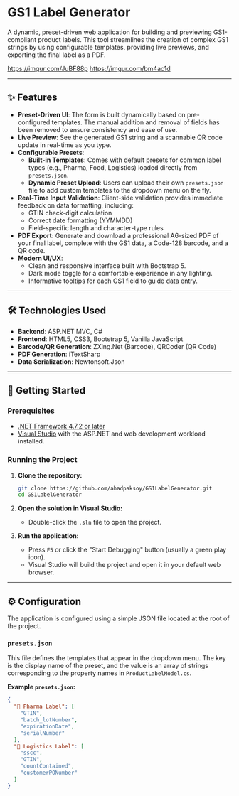 # GS1 Label Generator

A dynamic, preset-driven web application for building and previewing GS1-compliant product labels. This tool streamlines the creation of complex GS1 strings by using configurable templates, providing live previews, and exporting the final label as a PDF.

 
https://imgur.com/JuBF88p
https://imgur.com/bm4ac1d

---

## ✨ Features

- **Preset-Driven UI**: The form is built dynamically based on pre-configured templates. The manual addition and removal of fields has been removed to ensure consistency and ease of use.
- **Live Preview**: See the generated GS1 string and a scannable QR code update in real-time as you type.
- **Configurable Presets**:
    - **Built-in Templates**: Comes with default presets for common label types (e.g., Pharma, Food, Logistics) loaded directly from `presets.json`.
    - **Dynamic Preset Upload**: Users can upload their own `presets.json` file to add custom templates to the dropdown menu on the fly.
- **Real-Time Input Validation**: Client-side validation provides immediate feedback on data formatting, including:
    - GTIN check-digit calculation
    - Correct date formatting (YYMMDD)
    - Field-specific length and character-type rules
- **PDF Export**: Generate and download a professional A6-sized PDF of your final label, complete with the GS1 data, a Code-128 barcode, and a QR code.
- **Modern UI/UX**:
    - Clean and responsive interface built with Bootstrap 5.
    - Dark mode toggle for a comfortable experience in any lighting.
    - Informative tooltips for each GS1 field to guide data entry.

---

## 🛠️ Technologies Used

- **Backend**: ASP.NET MVC, C#
- **Frontend**: HTML5, CSS3, Bootstrap 5, Vanilla JavaScript
- **Barcode/QR Generation**: ZXing.Net (Barcode), QRCoder (QR Code)
- **PDF Generation**: iTextSharp
- **Data Serialization**: Newtonsoft.Json

---

## 🚀 Getting Started

### Prerequisites

- [.NET Framework 4.7.2 or later](https://dotnet.microsoft.com/download/dotnet-framework)
- [Visual Studio](https://visualstudio.microsoft.com/vs/) with the ASP.NET and web development workload installed.

### Running the Project

1.  **Clone the repository:**
    ```bash
    git clone https://github.com/ahadpaksoy/GS1LabelGenerator.git
    cd GS1LabelGenerator
    ```

2.  **Open the solution in Visual Studio:**
    - Double-click the `.sln` file to open the project.

3.  **Run the application:**
    - Press `F5` or click the "Start Debugging" button (usually a green play icon).
    - Visual Studio will build the project and open it in your default web browser.

---

## ⚙️ Configuration

The application is configured using a simple JSON file located at the root of the project.

### `presets.json`

This file defines the templates that appear in the dropdown menu. The key is the display name of the preset, and the value is an array of strings corresponding to the property names in `ProductLabelModel.cs`.

**Example `presets.json`:**
```json
{
  "💊 Pharma Label": [
    "GTIN",
    "batch_lotNumber",
    "expirationDate",
    "serialNumber"
  ],
  "🚛 Logistics Label": [
    "sscc",
    "GTIN",
    "countContained",
    "customerPONumber"
  ]
}
